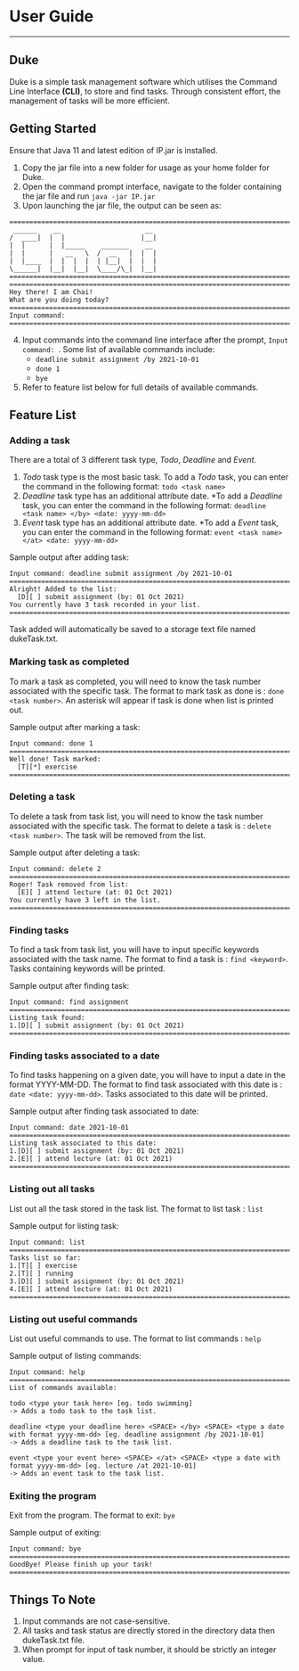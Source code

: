 # User Guide
___

## Duke
Duke is a simple task management software which utilises the Command Line Interface **(CLI)**, to store and find tasks.
Through consistent effort, the management of tasks will be more efficient.

## Getting Started
Ensure that Java 11 and latest edition of IP.jar is installed.

1. Copy the jar file into a new folder for usage as your home folder for Duke.
2. Open the command prompt interface, navigate to the folder containing the jar file and run `java -jar IP.jar`
3. Upon launching the jar file, the output can be seen as:

````
=======================================================================================================
 ______    __                     __
/  ____|  |  |                   |__|
|  |      |  |_____    _______    __
|  |      |   __   \  /  __   |  |  |
|  |____  |  |  |  |  | |__|  |  |  |
\______|  |__|  |__|  \____/\_|  |__|
=======================================================================================================
=======================================================================================================
Hey there! I am Chai!
What are you doing today?
=======================================================================================================
Input command:
=======================================================================================================
````
4. Input commands into the command line interface after the prompt, `Input command: `. Some list of available commands include:
    * `deadline submit assignment /by 2021-10-01`
    * `done 1`
    * `bye`
5. Refer to feature list below for full details of available commands.


## Feature List
### Adding a task
There are a total of 3 different task type, *Todo*, *Deadline* and *Event*.
1. *Todo* task type is the most basic task.  To add a *Todo* task, you can enter the command in the following format: `todo <task name>`
2. *Deadline* task type has an additional attribute date. *To add a *Deadline* task, you can enter the command in the following format: `deadline <task name> </by> <date: yyyy-mm-dd>`
3. *Event* task type has an additional attribute date. *To add a *Event* task, you can enter the command in the following format: `event <task name> </at> <date: yyyy-mm-dd>`

Sample output after adding task:
````
Input command: deadline submit assignment /by 2021-10-01
=======================================================================================================
Alright! Added to the list:
  [D][ ] submit assignment (by: 01 Oct 2021)
You currently have 3 task recorded in your list.
=======================================================================================================
````
Task added will automatically be saved to a storage text file named dukeTask.txt.

### Marking task as completed
To mark a task as completed, you will need to know the task number associated with the specific task.
The format to mark task as done is : `done <task number>`. An asterisk will appear if task is done when list is printed out.

Sample output after marking a task:
````
Input command: done 1
=======================================================================================================
Well done! Task marked:
  [T][*] exercise
=======================================================================================================
````

### Deleting a task
To delete a task from task list, you will need to know the task number associated with the specific task.
The format to delete a task is : `delete <task number>`. The task will be removed from the list.

Sample output after deleting a task:
````
Input command: delete 2
=======================================================================================================
Roger! Task removed from list:
  [E][ ] attend lecture (at: 01 Oct 2021)
You currently have 3 left in the list.
=======================================================================================================
````

### Finding tasks
To find a task from task list, you will have to input specific keywords associated with the task name.
The format to find a task is : `find <keyword>`. Tasks containing keywords will be printed.

Sample output after finding task:
````
Input command: find assignment
=======================================================================================================
Listing task found:
1.[D][ ] submit assignment (by: 01 Oct 2021)
=======================================================================================================
````

### Finding tasks associated to a date
To find tasks happening on a given date, you will have to input a date in the format YYYY-MM-DD.
The format to find task associated with this date is : `date <date: yyyy-mm-dd>`. Tasks associated to this date will be printed.

Sample output after finding task associated to date:
````
Input command: date 2021-10-01
=======================================================================================================
Listing task associated to this date:
1.[D][ ] submit assignment (by: 01 Oct 2021)
2.[E][ ] attend lecture (at: 01 Oct 2021)
=======================================================================================================
````

### Listing out all tasks
List out all the task stored in the task list. The format to list task : `list`

Sample output for listing task:
````
Input command: list
=======================================================================================================
Tasks list so far:
1.[T][ ] exercise
2.[T][ ] running
3.[D][ ] submit assignment (by: 01 Oct 2021)
4.[E][ ] attend lecture (at: 01 Oct 2021)
=======================================================================================================
````

### Listing out useful commands
List out useful commands to use. The format to list commands : `help`

Sample output of listing commands:
````
Input command: help
=======================================================================================================
List of commands available:

todo <type your task here> [eg. todo swimming]
-> Adds a todo task to the task list.

deadline <type your deadline here> <SPACE> </by> <SPACE> <type a date with format yyyy-mm-dd> [eg. deadline assignment /by 2021-10-01]
-> Adds a deadline task to the task list.

event <type your event here> <SPACE> </at> <SPACE> <type a date with format yyyy-mm-dd> [eg. lecture /at 2021-10-01]
-> Adds an event task to the task list.
````

### Exiting the program
Exit from the program. The format to exit: `bye`

Sample output of exiting:
````
Input command: bye
=======================================================================================================
GoodBye! Please finish up your task!
=======================================================================================================
````

## Things To Note
1. Input commands are not case-sensitive.
2. All tasks and task status are directly stored in the directory data then dukeTask.txt file.
3. When prompt for input of task number, it should be strictly an integer value.